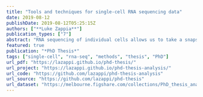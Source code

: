 ```yaml
---
title: "Tools and techniques for single-cell RNA sequencing data"
date: 2019-08-12
publishDate: 2019-08-12T05:25:15Z
authors: ["**Luke Zappia**"]
publication_types: ["7"]
abstract: "RNA sequencing of individual cells allows us to take a snapshot of the dynamic processes within a cell and explore differences between cell types. As this technology has developed over the last few years it has been rapidly adopted by researchers in areas such as developmental biology, and many single-cell RNA sequencing datasets are now available. Coinciding with the development of protocols for producing single-cell RNA sequencing data there has been a simultaneous burst in the development of computational analysis methods. My thesis explores the computational tools and techniques for analysing single-cell RNA sequencing data. I present a database that charts the release of analysis software, where it has been published and what it can be used for, as well as a website that makes this information publicly available. I also present two of my own tools and techniques including Splatter, a software package for easily simulating single-cell datasets from multiple models, and clustering trees, a visualisation approach for inspecting clustering at multiple resolutions. In the final part of my thesis I perform analysis of a dataset from kidney organoids to demonstrate and compare some current analysis methods. Taken together, my thesis covers many aspects of the tools and techniques for single-cell RNA sequencing by describing the approaches that are available, presenting software that can help in developing and evaluating methods, introducing an approach for aiding one of the most common analysis tasks, and showing how tools can be used to extract meaning from a real dataset."
featured: true
publication: "*PhD Thesis*"
tags: ["single-cell", "rna-seq", "methods", "thesis", "PhD"]
url_pdf: "https://lazappi.github.io/phd-thesis/"
url_project: "https://lazappi.github.io/phd-thesis-analysis/"
url_code: "https://github.com/lazappi/phd-thesis-analysis"
url_source: "https://github.com/lazappi/phd-thesis"
url_dataset: "https://melbourne.figshare.com/collections/PhD_thesis_analysis_data/4439804"
---
```


